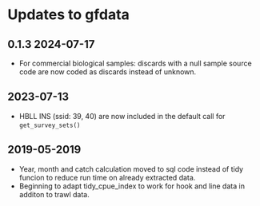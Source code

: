 # Updates to gfdata

## 0.1.3 2024-07-17

- For commercial biological samples: discards with a null sample source code are
  now coded as discards instead of unknown.

## 2023-07-13

- HBLL INS (ssid: 39, 40) are now included in the default call for `get_survey_sets()`

## 2019-05-2019

- Year, month and catch calculation moved to sql code instead of tidy funcion 
to reduce run time on already extracted data.
- Beginning to adapt tidy_cpue_index to work for hook and line data in additon
to trawl data.
